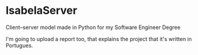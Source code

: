 # IsabelaServer
Client–server model made in Python for my Software Engineer Degree

I'm going to upload a report too, that explains the project that it's written in Portugues.
